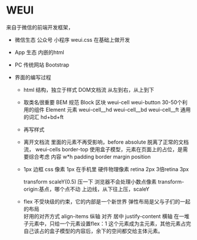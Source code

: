 # WEUI
  来自于微信的前端开发框架，
  - 微信生态 公众号 小程序 
  weui.css 在基础上做开发
  - App 生态 
  内嵌的html 
  - PC 传统网站 Bootstrap

  - 界面的编写过程
    - html 结构，独立于样式
     DOM文档流 从左到右，从上到下
     - 取类名很重要 
     BEM 规范
     Block 区块 weui-cell 
     weui-button 30-50个利用的组件 
     Element 元素 
     weui-cell__hd 
     weui-cell__bd
     weui-cell__ft
     通用的词汇  hd+bd+ft

    - 再写样式 

    - 离开文档流
      里面的元素不再受影响，before absolute 脱离了正常的文档流，
      weui-cells border-top 使用盒子模型，元素在页面上的占位，是需要综合考虑  内容 w*h  padding border  margin position
    - 1px 边框
      css 像素 1px 在手机里
      硬件物理像素 retina 2px 3倍retina 3px

      transform scaleY(0.5) 压一下 
      浏览器不会处理小数点像素
      transform-origin:基点，哪个点不动 
      上边线，从下往上压，scaleY

    - flex 
       不受块级的约束，它的内部是一个新世界 弹性布局是父与子们的一起的布局  
       好用的对齐方式 align-items 纵轴 对齐 居中 justify-content 横轴 
       在一堆子元素中，只给一个元素设置flex：1 这个元素成为主元素，其他元素占完自己该占的盒子模型的内容后，余下的空间都交给主体元素。

      